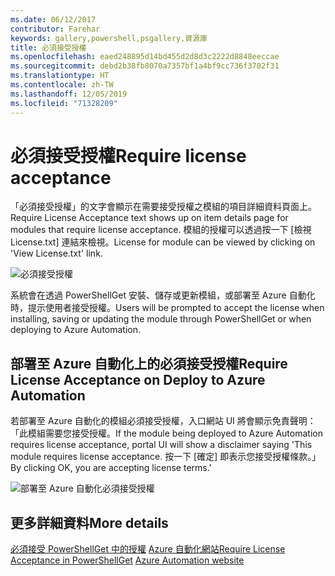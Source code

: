 ```yaml
---
ms.date: 06/12/2017
contributor: Farehar
keywords: gallery,powershell,psgallery,資源庫
title: 必須接受授權
ms.openlocfilehash: eaed248895d14bd455d2d8d3c2222d8848eeccae
ms.sourcegitcommit: debd2b38fb8070a7357bf1a4bf9cc736f3702f31
ms.translationtype: HT
ms.contentlocale: zh-TW
ms.lasthandoff: 12/05/2019
ms.locfileid: "71328209"
---
```

# <a name="require-license-acceptance"></a><span data-ttu-id="2ee8a-103">必須接受授權</span><span class="sxs-lookup"><span data-stu-id="2ee8a-103">Require license acceptance</span></span>

<span data-ttu-id="2ee8a-104">「必須接受授權」的文字會顯示在需要接受授權之模組的項目詳細資料頁面上。</span><span class="sxs-lookup"><span data-stu-id="2ee8a-104">Require License Acceptance text shows up on item details page for modules that require license acceptance.</span></span> <span data-ttu-id="2ee8a-105">模組的授權可以透過按一下 [檢視 License.txt] 連結來檢視。</span><span class="sxs-lookup"><span data-stu-id="2ee8a-105">License for module can be viewed by clicking on 'View License.txt' link.</span></span>

![必須接受授權](../../Images/RequireLicenseAcceptance.png)

<span data-ttu-id="2ee8a-107">系統會在透過 PowerShellGet 安裝、儲存或更新模組，或部署至 Azure 自動化時，提示使用者接受授權。</span><span class="sxs-lookup"><span data-stu-id="2ee8a-107">Users will be prompted to accept the license when installing, saving or updating the module through PowerShellGet or when deploying to Azure Automation.</span></span>

## <a name="require-license-acceptance-on-deploy-to-azure-automation"></a><span data-ttu-id="2ee8a-108">部署至 Azure 自動化上的必須接受授權</span><span class="sxs-lookup"><span data-stu-id="2ee8a-108">Require License Acceptance on Deploy to Azure Automation</span></span>

<span data-ttu-id="2ee8a-109">若部署至 Azure 自動化的模組必須接受授權，入口網站 UI 將會顯示免責聲明：「此模組需要您接受授權。</span><span class="sxs-lookup"><span data-stu-id="2ee8a-109">If the module being deployed to Azure Automation requires license acceptance, portal UI will show a disclaimer saying 'This module requires license acceptance.</span></span> <span data-ttu-id="2ee8a-110">按一下 [確定] 即表示您接受授權條款。」</span><span class="sxs-lookup"><span data-stu-id="2ee8a-110">By clicking OK, you are accepting license terms.'</span></span>

![部署至 Azure 自動化必須接受授權](../../Images/DeployToAzureAutomationRequireLicenseAcceptanceDisclaimer.png)

## <a name="more-details"></a><span data-ttu-id="2ee8a-112">更多詳細資料</span><span class="sxs-lookup"><span data-stu-id="2ee8a-112">More details</span></span>

<span data-ttu-id="2ee8a-113">[必須接受 PowerShellGet 中的授權](../../concepts/module-license-acceptance.md)
[Azure 自動化網站](/azure/automation)</span><span class="sxs-lookup"><span data-stu-id="2ee8a-113">[Require License Acceptance in PowerShellGet](../../concepts/module-license-acceptance.md)
[Azure Automation website](/azure/automation)</span></span>
